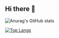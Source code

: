 ## Hi there 👋

<!--
**caio-cares/caio-cares** is a ✨ _special_ ✨ repository because its `README.md` (this file) appears on your GitHub profile.

Here are some ideas to get you started:

- 🔭 I’m currently working on ...
- 🌱 I’m currently learning ...
- 👯 I’m looking to collaborate on ...
- 🤔 I’m looking for help with ...
- 💬 Ask me about ...
- 📫 How to reach me: ...
- 😄 Pronouns: ...
- ⚡ Fun fact: ...
-->

![Anurag's GitHub stats](https://github-readme-stats.vercel.app/api?username=caio-cares&show_icons=true&theme=nord&hide=contribs)




[![Top Langs](https://github-readme-stats.vercel.app/api/top-langs/?username=caio-cares&layout=compact)](https://github.com/caio-cares/github-readme-stats)
